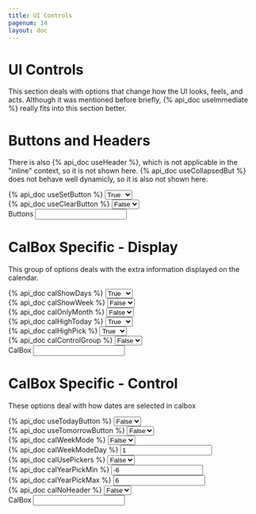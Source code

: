 ```yaml
---
title: UI Controls
pagenum: 14
layout: doc
---
```


# UI Controls
This section deals with options that change how the UI looks, feels, and 
acts. Although it was mentioned before briefly, {% api_doc useImmediate %}
really fits into this section better.

# Buttons and Headers

There is also {% api_doc useHeader %}, which is not applicable in the 
"inline" context, so it is not shown here. {% api_doc useCollapsedBut %} does
not behave well dynamicly, so it is also not shown here.

<div class="ui-field-contain">
	<label for="cal1b">{% api_doc useSetButton %}</label>
	<select id="cal1b" data-link="cal1" data-opt="useSetButton" data-role="flipswitch" class="demopick"><option value="false">False</option><option value="true" selected="selected">True</option></select>
</div>
<div class="ui-field-contain">
	<label for="cal1c">{% api_doc useClearButton %}</label>
	<select id="cal1c" data-link="cal1" data-opt="useClearButton" data-role="flipswitch" class="demopick"><option value="false">False</option><option value="true">True</option></select>
</div>
<div class="ui-field-contain">
	<label for="cal1">Buttons</label>
	<input type="text" id="cal1" data-role="datebox" data-options='{"mode":"datebox", "useInline":true, "hideInput":true}'>
</div>

# CalBox Specific - Display

This group of options deals with the extra information displayed on the 
calendar.

<div class="ui-field-contain">
	<label for="cal2a">{% api_doc calShowDays %}</label>
	<select id="cal2a" data-link="cal2" data-opt="calShowDays" data-role="flipswitch" class="demopick"><option value="false">False</option><option value="true" selected="selected">True</option></select>
</div>
<div class="ui-field-contain">
	<label for="cal2b">{% api_doc calShowWeek %}</label>
	<select id="cal2b" data-link="cal2" data-opt="calShowWeek" data-role="flipswitch" class="demopick"><option value="false">False</option><option value="true">True</option></select>
</div>
<div class="ui-field-contain">
	<label for="cal2c">{% api_doc calOnlyMonth %}</label>
	<select id="cal2c" data-link="cal2" data-opt="calOnlyMonth" data-role="flipswitch" class="demopick"><option value="false">False</option><option value="true">True</option></select>
</div>
<div class="ui-field-contain">
	<label for="cal2d">{% api_doc calHighToday %}</label>
	<select id="cal2d" data-link="cal2" data-opt="calHighToday" data-role="flipswitch" class="demopick"><option value="false">False</option><option value="true" selected="selected">True</option></select>
</div>
<div class="ui-field-contain">
	<label for="cal2e">{% api_doc calHighPick %}</label>
	<select id="cal2e" data-link="cal2" data-opt="calHighPick" data-role="flipswitch" class="demopick"><option value="false">False</option><option value="true" selected="selected">True</option></select>
</div>
<div class="ui-field-contain">
	<label for="cal2g">{% api_doc calControlGroup %}</label>
	<select id="cal2g" data-link="cal2" data-opt="calControlGroup" data-role="flipswitch" class="demopick"><option value="false">False</option><option value="true">True</option></select>
</div>
<div class="ui-field-contain">
	<label for="cal2">CalBox</label>
	<input type="text" id="cal2" data-role="datebox" data-options='{"mode":"calbox", "useInline":true, "hideInput":true}'>
</div>

# CalBox Specific - Control

These options deal with how dates are selected in calbox

<div class="ui-field-contain">
	<label for="cal3a">{% api_doc useTodayButton %}</label>
	<select id="cal3a" data-link="cal3" data-opt="useTodayButton" data-role="flipswitch" class="demopick"><option value="false">False</option><option value="true">True</option></select>
</div>
<div class="ui-field-contain">
	<label for="cal3h">{% api_doc useTomorrowButton %}</label>
	<select id="cal3h" data-link="cal3" data-opt="useTomorrowButton" data-role="flipswitch" class="demopick"><option value="false">False</option><option value="true">True</option></select>
</div>
<div class="ui-field-contain">
	<label for="cal3b">{% api_doc calWeekMode %}</label>
	<select id="cal3b" data-link="cal3" data-opt="calWeekMode" data-role="flipswitch" class="demopick"><option value="false">False</option><option value="true">True</option></select>
</div>
<div class="ui-field-contain">
	<label for="cal3c">{% api_doc calWeekModeDay %}</label>
	<input id="cal3c" data-link="cal3" data-opt="calWeekModeDay" type="text" value="1" class="demopick">
</div>
<div class="ui-field-contain">
	<label for="cal3d">{% api_doc calUsePickers %}</label>
	<select id="cal3d" data-link="cal3" data-opt="calUsePickers" data-role="flipswitch" class="demopick"><option value="false">False</option><option value="true">True</option></select>
</div>
<div class="ui-field-contain">
	<label for="cal3e">{% api_doc calYearPickMin %}</label>
	<input id="cal3e" data-link="cal3" data-opt="calYearPickMin" type="text" value="-6" class="demopick">
</div>
<div class="ui-field-contain">
	<label for="cal3f">{% api_doc calYearPickMax %}</label>
	<input id="cal3f" data-link="cal3" data-opt="calYearPickMax" type="text" value="6" class="demopick">
</div>
<div class="ui-field-contain">
	<label for="cal3g">{% api_doc calNoHeader %}</label>
	<select id="cal3g" data-link="cal3" data-opt="calNoHeader" data-role="flipswitch" class="demopick"><option value="false">False</option><option value="true">True</option></select>
</div>
<div class="ui-field-contain">
	<label for="cal3">CalBox</label>
	<input type="text" id="cal3" data-role="datebox" data-options='{"mode":"calbox", "useInline": true, "hideInput":true }'>
</div>
